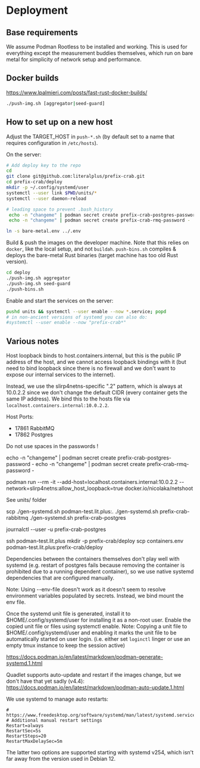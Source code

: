 # Deployment

## Base requirements

We assume Podman Rootless to be installed and working. This is used
for everything except the measurement buddies themselves, which
run on bare metal for simplicity of network setup and performance.

## Docker builds

https://www.lpalmieri.com/posts/fast-rust-docker-builds/

```bash
./push-img.sh [aggregator|seed-guard]
```

## How to set up on a new host

Adjust the TARGET_HOST in `push-*.sh` (by default set to a name that requires configuration in `/etc/hosts`).

On the server:

```bash
# Add deploy key to the repo
cd
git clone git@github.com:literalplus/prefix-crab.git
cd prefix-crab/deploy
mkdir -p ~/.config/systemd/user
systemctl --user link $PWD/units/*
systemctl --user daemon-reload

# leading space to prevent .bash_history
 echo -n "changeme" | podman secret create prefix-crab-postgres-password -
 echo -n "changeme" | podman secret create prefix-crab-rmq-password -

ln -s bare-metal.env ../.env
```

Build & push the images on the developer machine. Note that this relies on `docker`, like the local setup, and not
`buildah`. `push-bins.sh` compiles & deploys the bare-metal Rust binaries (target machine has too old Rust version).

```bash
cd deploy
./push-img.sh aggregator
./push-img.sh seed-guard
./push-bins.sh
```

Enable and start the services on the server:

```bash
pushd units && systemctl --user enable --now *.service; popd
# in non-ancient versions of systemd you can also do:
#systemctl --user enable --now "prefix-crab*"
```

## Various notes

Host loopback binds to host.containers.internal, but this is the public IP address of the host, and we cannot
access loopback bindings with it (but need to bind loopback since there is no firewall and we don't want to
expose our internal services to the internet).

Instead, we use the slirp4netns-specific ".2" pattern, which is always at 10.0.2.2 since we don't
change the default CIDR (every container gets the same IP address).
We bind this to the hosts file via `localhost.containers.internal:10.0.2.2`.

Host Ports:
 - 17861 RabbitMQ
 - 17862 Postgres

Do not use spaces in the passwords !

echo -n "changeme" | podman secret create prefix-crab-postgres-password -
echo -n "changeme" | podman secret create prefix-crab-rmq-password -

podman run --rm -it --add-host=localhost.containers.internal:10.0.2.2 --network=slirp4netns:allow_host_loopback=true docker.io/nicolaka/netshoot

See units/ folder

scp ./gen-systemd.sh podman-test.lit.plus:.
./gen-systemd.sh prefix-crab-rabbitmq
./gen-systemd.sh prefix-crab-postgres

journalctl --user -u prefix-crab-postgres

ssh podman-test.lit.plus mkdir -p prefix-crab/deploy
scp containers.env podman-test.lit.plus:prefix-crab/deploy

Dependencies between the containers themselves don't play well with systemd (e.g. restart of postgres fails because
removing the container is prohibited due to a running dependent container), so we use native systemd dependencies that
are configured manually.

Note: Using --env-file doesn't work as it doesn't seem to resolve environment variables populated by
secrets. Instead, we bind mount the env file.

Once the systemd unit file is generated, install it to $HOME/.config/systemd/user for installing it as a non-root user. Enable the copied unit file or files using systemctl enable. Note: Copying a unit file to $HOME/.config/systemd/user and enabling it marks the unit file to be automatically started on user login. (i.e. either set `loginctl` linger or use an empty tmux instance to keep the session active)

https://docs.podman.io/en/latest/markdown/podman-generate-systemd.1.html

Quadlet supports auto-update and restart if the images change, but we don't have that yet sadly (v4.4):
https://docs.podman.io/en/latest/markdown/podman-auto-update.1.html

We use systemd to manage auto restarts:

```
# https://www.freedesktop.org/software/systemd/man/latest/systemd.service.html#RestartSec=
# Additional manual restart settings
Restart=always
RestartSec=5s
RestartSteps=20
RestartMaxDelaySec=5m
```

The latter two options are supported starting with systemd v254, which isn't far away from the version used in
Debian 12.
